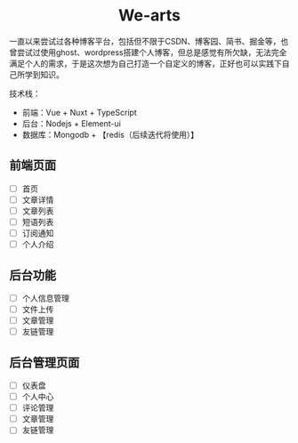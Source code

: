 # <div align="center">We-arts</div>

一直以来尝试过各种博客平台，包括但不限于CSDN、博客园、简书、掘金等，也曾尝试过使用ghost、wordpress搭建个人博客，但总是感觉有所欠缺，无法完全满足个人的需求，于是这次想为自己打造一个自定义的博客，正好也可以实践下自己所学到知识。

技术栈：

- 前端：Vue +  Nuxt + TypeScript 
- 后台：Nodejs + Element-ui
- 数据库：Mongodb + 【redis（后续迭代将使用）】 

## 前端页面

- [ ] 首页
- [ ] 文章详情
- [ ] 文章列表
- [ ] 短语列表
- [ ] 订阅通知
- [ ] 个人介绍

## 后台功能

- [ ] 个人信息管理
- [ ] 文件上传
- [ ] 文章管理
- [ ] 友链管理

## 后台管理页面

- [ ] 仪表盘
- [ ] 个人中心
- [ ] 评论管理
- [ ] 文章管理
- [ ] 友链管理